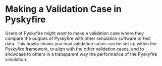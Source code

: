 # Making a Validation Case in Pyskyfire

Users of Pyskyfire might want to make a validation case where they compare the outputs of Pyskyfire with other simulation software or test data. This howto shows you how validation cases can be set up within the Pyskyfire framework, to align with the other validation cases, and to showcase to others in a transparent way the performance of the Pyskyfire simulation. 